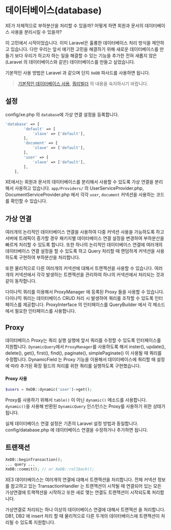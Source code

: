 # 데이터베이스(database)

XE가 자체적으로 부하분산을 처리할 수 있을까?
어떻게 하면 회원과 문서의 데이터베이스 사용을 분리시킬 수 있을까? 

이 고민에서 시작이었습니다. 이미 Laravel은 훌륭한 데이터베이스 처리 방식을 제안하고 있습니다. 다만 우리는 앞서 얘기한 고민을 해결하기 위해 새로운 데이터베이스를 만들기 보다 우리가 하고자 하는 일을 해결할 수 있는 기능을 추가한 전혀 새롭지 않은(Laravel 의 데이터베이스와 같은) 데이터베이스를 만들고 싶었습니다.

기본적인 사용 방법은 Laravel 과 같으며 단지 `XeDB` 파사드를 사용하면 됩니다.

> [기본적인 데이터베이스 사용](http://xpressengine.github.io/laravel-korean-docs/docs/5.0/database/), [쿼리빌더](http://xpressengine.github.io/laravel-korean-docs/docs/5.0/queries/)  의 내용을 숙지하시기 바랍니다.

## 설정
config/xe.php 의 `database`에 가상 연결 설정을 등록합니다.
```php
'database' => [
        'default' => [
            'slave' => ['default'],
        ],
        'document' => [
            'slave' => ['default'],
        ],
        'user' => [
            'slave' => ['default'],
        ],
    ],
```

XE에서는 회원과 문서의 데이터베이스를 분리해서 사용할 수 있도록 가상 연결을 분리해서 사용하고 있습니다. `app/Providers/` 의 UserServiceProvider.php, DocumentServiceProvider.php 에서 각각 `user`, `document` 커넥션을 사용하는 코드를 확인할 수 있습니다.


## 가상 연결
여러개의 논리적인 데이터베이스 연결을 사용하여 다중 커넥션 사용을 가능하도록 하고 서버에 트래픽이 증가할 경우 패키지별 데이터베이스 연결 설정을 변경하여 부하분산을 빠르게 처리할 수 있도록 합니다. 또한 하나의 논리적인 데이터베이스 연결에 여러개의 데이터베이스 연결 설정을 할 수 있도록 하고 Query 처리할 때 랜덤하게 커넥션을 사용하도록 구현하여 부하분산을 처리합니다.

또한 물리적으로 다른 여러개의 커넥션에 대해서 트랜젝션을 사용할 수 있습니다. 여러개의 커넥션에서 각각 발생하는 트랜젝션을 관리하여 하나의 커넥션에서 처리되는 것과 같이 동작합니다. 

다이나믹 쿼리를 이용해서 ProxyManager 에 등록된 Proxy 들을 사용할 수 있습니다. 다이나믹 쿼리는 데이터베이스 CRUD 처리 시 발생하여 쿼리를 조작할 수 있도록 인터페이스를 제공합니다. ProxyInterface 의 인터페이스를 QueryBuilder 에서 각 메소드에서 필요한 인터페이스를 사용합니다.

## Proxy
데이터베이스 Proxy는 쿼리 실행 실행에 앞서 쿼리를 수정할 수 있도록 인터페이스를 지원합니다. `DynamicQuery`에서 `ProxyManager`를 사용하도록 해서 inster(), update(), delete(), get(), first(), find(), paginate(), simplePaginate() 이 사용될 때 쿼리를 수정합니다. 
DynamicField 는 Proxy 기능을 이용해서 데이터베이스에 쿼리할 때 설정에 따라 추가된 확장 필드의 처리를 위한 쿼리를 실행하도록 구현했습니다.

#### Proxy 사용
```php
$users = XeDB::dynamic('user')->get();
```
Proxy를 사용하기 위해서 `table()` 이 아닌 `dynamic()` 메소드를 사용합니다. `dynamic()`을 사용해 반환된 `DynamicQuery` 인스턴스는 Proxy를 사용하기 위한 상태가 됩니다.


실제 데이터베이스 연결 설정은 기존의 Laravel 설정 방법과 동일합니다. config/database.php 에 데이터베이스 연결을 수정하거나 추가하면 됩니다. 

## 트랜잭션
```php
XeDB::beginTransaction();
... query ...
XeDB::commit(); // or XeDB::rollback();
```
XE3 데이터베이스는 여러개의 연결에 대해서 트랜잭션을 처리합니다. 전체 커넥션 정보를 참고하고 있는 TransactionHandler 는 트랜잭션이 시작될 때 연결되어 있는 모든 가상연결에 트랙잭션을 시작하고 또한 새로 맺는 연결도 트랜잭션이 시작되도록 처리합니다.

가상연결로 처리되는 하나 이상의 데이터베이스 연결에 대해서 트랜젝션 을 처리합니다. 
DB1, DB2 에 insert 처리 할 때 물리적으로 다른 두개의 데이터베이스에 트랜젝션이 처리될 수 있도록 지원합니다.

